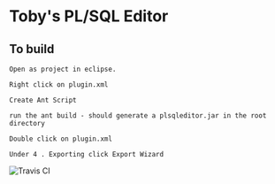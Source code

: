 # Toby's PL/SQL Editor

## To build

    Open as project in eclipse.

    Right click on plugin.xml

    Create Ant Script

    run the ant build - should generate a plsqleditor.jar in the root directory

    Double click on plugin.xml

    Under 4 . Exporting click Export Wizard


![Travis CI](https://travis-ci.org/daktak/plsqleditor.svg?branch=master)